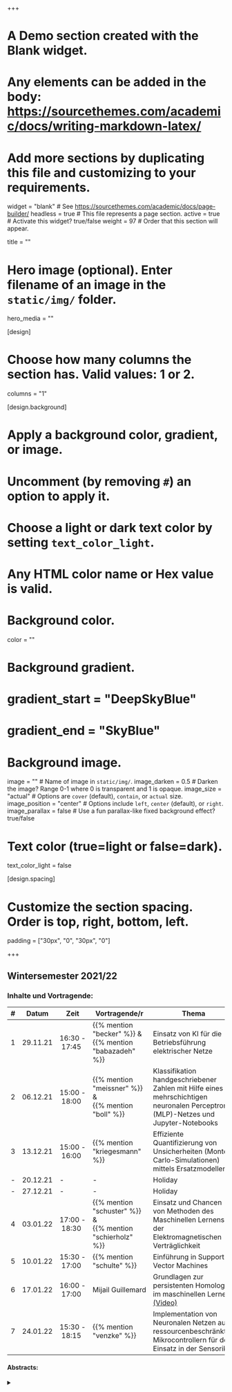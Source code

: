 +++
# A Demo section created with the Blank widget.
# Any elements can be added in the body: https://sourcethemes.com/academic/docs/writing-markdown-latex/
# Add more sections by duplicating this file and customizing to your requirements.

widget = "blank"  # See https://sourcethemes.com/academic/docs/page-builder/
headless = true  # This file represents a page section.
active = true  # Activate this widget? true/false
weight = 97  # Order that this section will appear.

title = ""

# Hero image (optional). Enter filename of an image in the `static/img/` folder.
hero_media = ""

[design]
  # Choose how many columns the section has. Valid values: 1 or 2.
  columns = "1"

  
[design.background]
  # Apply a background color, gradient, or image.
  #   Uncomment (by removing `#`) an option to apply it.
  #   Choose a light or dark text color by setting `text_color_light`.
  #   Any HTML color name or Hex value is valid.

  # Background color.
  color = ""
  
  # Background gradient.
  # gradient_start = "DeepSkyBlue"
  # gradient_end = "SkyBlue"
  
  # Background image.
  image = ""  # Name of image in `static/img/`.
  image_darken = 0.5  # Darken the image? Range 0-1 where 0 is transparent and 1 is opaque.
  image_size = "actual"  #  Options are `cover` (default), `contain`, or `actual` size.
  image_position = "center"  # Options include `left`, `center` (default), or `right`.
  image_parallax = false  # Use a fun parallax-like fixed background effect? true/false

  # Text color (true=light or false=dark).
  text_color_light = false

[design.spacing]
  # Customize the section spacing. Order is top, right, bottom, left.
  padding = ["30px", "0", "30px", "0"]



+++

## Wintersemester 2021/22

### Inhalte und Vortragende:

| # | Datum | Zeit | Vortragende/r | Thema |
| --- | --- | --- | --- | --- |
| 1 | 29.11.21 | 16:30&nbsp;-&nbsp;17:45 | {{% mention "becker" %}} & <br/> {{% mention "babazadeh" %}} | Einsatz von KI für die Betriebsführung elektrischer Netze |
| 2 | 06.12.21 | 15:00&nbsp;-&nbsp;18:00 | {{% mention "meissner" %}} & <br/> {{% mention "boll" %}} | Klassifikation handgeschriebener Zahlen mit Hilfe eines mehrschichtigen neuronalen Perceptron (MLP)-Netzes und Jupyter-Notebooks |
| 3 | 13.12.21 | 15:00&nbsp;-&nbsp;16:00 | {{% mention "kriegesmann" %}} | Effiziente Quantifizierung von Unsicherheiten (Monte-Carlo-Simulationen) mittels Ersatzmodellen |
| - | 20.12.21 | - | - | Holiday |
| - | 27.12.21 | - | - | Holiday |
| 4 | 03.01.22 | 17:00&nbsp;-&nbsp;18:30 | {{% mention "schuster" %}} & <br/> {{% mention "schierholz" %}} | Einsatz und Chancen von Methoden des Maschinellen Lernens in der Elektromagnetischen Verträglichkeit |
| 5 | 10.01.22 | 15:30&nbsp;-&nbsp;17:00 | {{% mention "schulte" %}} | Einführung in Support Vector Machines |
| 6 | 17.01.22 | 16:00&nbsp;-&nbsp;17:00 | Mijail&nbsp;Guillemard | Grundlagen zur persistenten Homologie im maschinellen Lernen [(Video)](https://webcast.tu-harburg.de/Mediasite/Play/a76be2dd5b4d4372bfda8cc2ff7ba3a21d) |
| 7 | 24.01.22 | 15:30&nbsp;-&nbsp;18:15 | {{% mention "venzke" %}} | Implementation von Neuronalen Netzen auf ressourcenbeschränkten Mikrocontrollern für den Einsatz in der Sensorik |

#### Abstracts:

<details class="description" close><summary data-close="Show" data-open="Hide"></summary>

1. {{< hl >}}{{% mention "becker" %}} & {{% mention "babazadeh" %}}: Einsatz von KI für die Betriebsführung elektrischer Netze.{{< /hl >}} <br/>
Durch die Energiewende entwickelt sich die Betriebsführung von elektrischen Netzen zu einer immer komplexeren Aufgabe, woraus sich neue Anforderungen an die Systeme zur Netzüberwachung und Netzregelung ergeben. Im Rahmen dieses Workshops werden verschiedene Anwendungsfälle aus dem Bereich der Betriebsführung von elektrischen Netzen betrachtet, für die der Einsatz von KI möglich ist. Hierbei werden sowohl die einzelnen Anwendungen in den Grundzügen erläutert, als auch die erwarteten Vorteile durch den Einsatz der verschiedenen KI-Verfahren. Zu den behandelten Themen gehören unter anderem die Modellierung und Vorhersage von Lasten im Netz, die Fehlerdetektion und Diagnose, die Zustandsschätzung sowie die Stabilitätserfassung und -beeinflussung.

2. {{< hl >}}{{% mention "meissner" %}} & {{% mention "boll" %}}: Klassifikation handgeschriebener Zahlen mit Hilfe eines mehrschichtigen neuronalen Perceptron (MLP)-Netzes und Jupyter-Notebooks.{{< /hl >}} <br/>
Ziel dieses Workshops ist ein Einblick in die Klassifikation handgeschriebener Zahlen mit Hilfe des Maschinellen Lernens zu gewähren. Nach einer kleinen Einführung in die Grundlagen über einfache neuronale Netze für diese Anwendung, Jupyter-Notebooks als Arbeitsumgebung für Python, und Keras für die Entwicklung der ANNs, wird der Workflow für eine Zeichenerkennung bearbeitet. Schlussendlich werden die trainierten Netze für die Detektion und Erkennung von handgeschriebenen Texten auf Bildern angewendet.
Für die Teilnahme an diesem Workshop sind Grundkenntnisse in Python von Vorteil und eine lokale Python-Installation von Anaconda3 wird vorausgesetzt. Eine Anleitung zur Installation findet sich [hier](https://cloud.tuhh.de/index.php/s/tXrRkPo6FCd5TLT).

3. {{< hl >}}{{% mention "kriegesmann" %}}: Effiziente Quantifizierung von Unsicherheiten (Monte-Carlo-Simulationen) mittels Ersatzmodellen.{{< /hl >}} <br/>
In vielen Ingenieuranwendungen liegen mathematische Modelle und Simulationstools vor, um für vorgegebene Eingangsgrößen relevante Zielgrößen zu ermitteln. Beispielsweise in der Strukturmechanik sind die vorgegebenen Eingangsgrößen die Geometrie und Material­parameter einer Struktur, sowie die einwirkenden Lasten. Typische Zielgrößen sind die Verformung der Struktur und die maximal auftretenden Spannungen, aus denen sich das Bauteilversagen ergibt. Tatsächlich sind die Eingangsgrößen i.d.R. nicht genau bekannt, sondern unterliegen einer stochastischen Streuung. Dementsprechend unterliegen auch die Zielgrößen einer Streuung, die sich mit probabilistischen Methoden (a.k.a. Uncertainty Quantification) bestimmen lässt. Ein weit verbreitetes, probabilistisches Verfahren ist die Monte-Carlo-Methode. Dieses sehr robuste Verfahren ist einfach zu implementieren, jedoch auch sehr rechenintensiv. Die Grundidee ist, dass die Werte der Eingangsgrößen entsprechend ihrer stochastischen Verteilung erzeugt und in das Simulationsmodell eingesetzt werden. Dies geschieht so oft, bis die Verteilung der Zielfunktion ausreichend genau bestimmt ist (z.B. bis Mittelwert und Standard­abweichung der Zielfunktion konvergieren). Das beutet, dass das Simulationsmodell sehr oft (Größenordnung 103 bis 106) ausgewertet werden muss, was bei komplexen, sehr rechenintensiven Simulationsmodellen zum Problem wird. Hier kommen Methoden des Maschinellen Lernens zum Einsatz um effiziente Ersatzmodelle (a.k.a. Surrogate Model, Meta Model) zu erzeugen. Diese Ersatzmodelle (z.B. neuronale Netze) werden zunächst trainiert und dann anstelle des eigentlichen Simulationsmodells deutlich schneller ausgewertet. Im Workshop, zeigen wir Anhand strukturmechanischer Beispiele, wie die Streuung einer Zielgröße mittels Monte-Carlo-Simulation unter Verwendung von Ersatzmodellen bestimmt werden kann.

4. {{< hl >}}{{% mention "schuster" %}} & {{% mention "schierholz" %}}: Einsatz und Chancen von Methoden des Maschinellen Lernens in der Elektromagnetischen Verträglichkeit.{{< /hl >}} <br/>
Die Elektromagnetische Verträglichkeit (EMV) befasst sich mit der Unterdrückung ungewollter elektromagnetischer Störungen zwischen elektronischen Geräten, Systemen und Komponenten. Steigende Anforderungen im Bereich der EMV – man denke z.B. an die fortschreitende drahtlose Kommunikation bei immer höheren Frequenzen – erfordern eine kontinuierliche Entwicklung der ingenieurwissenschaftlichen Methoden, um früh und kostengünstig die richtigen Entscheidungen bei der Entwicklung zu treffen. In diesem Workshop werden verschiedene Methoden des Maschinellen Lernens vorgestellt, die in den EMV-Anwendungsfeldern der Signalintegrität (signal integrity) von drahtgebundenen Kanälen sowie der Kontrolle der Spannungsversorgung (power integrity) und der Abstrahlung (electromagnetic interference) von elektronischen Komponenten und Systemen aktuell erforscht werden. Eigene Forschungen im Bereich von künstlichen Neuronalen Netzen, die zur Analyse von Leiterplattenstrukturen verwendet werden, zeigen hierbei auf, welche Chance sich für die EMV und ganz allgemein die Hardware-Entwicklung in Zukunft ergeben.

5. {{< hl >}}{{% mention "schulte" %}}: Einführung in Support Vector Machines.{{< /hl >}} <br/>
Support Vector Machines (SVM) sind ein leistungsstarkes und vielseitiges Verfahren des Maschinellen Lernens, das für viele Anwendungen eingesetzt wird. Die Grundidee von SVM ist, die zu zwei unterschiedlichen Gruppen gehörenden Daten mit einer Hyperebene zu trennen. Mit Hilfe von Transformationen in höherdimensionale Räume und der Verwendung von Kernel-Funktionen lässt sich dies auch für den Fall durchführen, dass die zugrundeliegenden Daten nicht linear getrennt werden können. Der Workshop zielt vor allem darauf ab SVM einzuführen und setzt den Schwerpunkt auf die theoretischen Grundlagen.

6. {{< hl >}}Mijail Guillemard: Grundlagen zur persistenten Homologie im maschinellen Lernen.{{< /hl >}} <br/>
Persistente Homologie ist eine neuere Entwicklung in der angewandten algebraischen Topologie, die in verschiedenen Strategien des maschinellen Lernens verwendet wurde. In diesem Vortrag präsentieren wir eine kurze Einführung in dieses Thema mit mehreren Anwendungen in der Signalverarbeitung und Datenanalyse. 

7. {{< hl >}}{{% mention "venzke" %}}: Implementation von Neuronalen Netzen auf ressourcenbeschränkten Mikrocontrollern für den Einsatz in der Sensorik.{{< /hl >}} <br/>
Der Workshop vermittelt, wie maschinelles Lernen mit künstlichen neuronalen Netzen (KNNs) in Sensormodulen mit preiswerten, leistungsschwachen Mikrocontrollern eingesetzt werden kann. Als Use-Case dient ein Sensormodul mit Lichtsensoren zur Erkennung einfacher Handgesten mit Mikrocontroller ATMega4809 (6 kB RAM, 20 MHz). Neben theoretischen Lehreinheiten enthält der Workshop viele praktische Demonstrationen zum Training und Einsatz von KNNs in den Sprachen Python (mit Keras / Tensorflow) und C (in Arduino-Entwicklungsumgebung).

</details>

